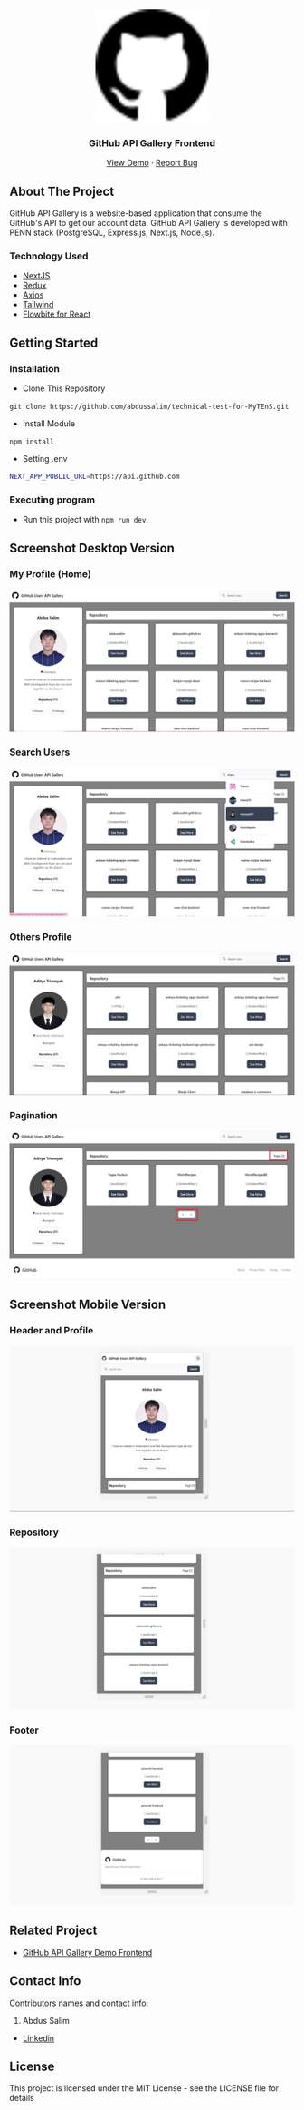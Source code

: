 <div align="center">
  <img src="./readme/Logo.svg" width="200px" height="200px" />
</div>
<h3 align="center">GitHub API Gallery Frontend</h3>
<p align="center">
  <a href="https://technical-test-for-my-tens.vercel.app/">View Demo</a>
  ·
  <a href="https://github.com/abdussalim/technical-test-for-MyTEnS/issues">Report Bug</a>
</p>

<!-- ABOUT THE PROJECT -->

## About The Project

GitHub API Gallery is a website-based application that consume the GitHub's API to get our account data. GitHub API Gallery is developed with PENN stack (PostgreSQL, Express.js, Next.js, Node.js).

### Technology Used

- [NextJS](https://nextjs.org/)
- [Redux](https://redux.js.org/)
- [Axios](https://github.com/axios/axios)
- [Tailwind](https://tailwindcss.com/)
- [Flowbite for React](https://flowbite-react.com/)

<!-- GETTING STARTED -->

## Getting Started

### Installation

- Clone This Repository

`git clone https://github.com/abdussalim/technical-test-for-MyTEnS.git`

- Install Module

`npm install`

- Setting .env

```bash
NEXT_APP_PUBLIC_URL=https://api.github.com
```

### Executing program

- Run this project with `npm run dev`.

<!-- SCREENSHOT -->

## Screenshot Desktop Version

### My Profile (Home)

<img src="./readme/github-api-gallery-1.jpg" />

### Search Users

<img src="./readme/github-api-gallery-2.jpg" />

### Others Profile

<img src="./readme/github-api-gallery-3.jpg" />

### Pagination

<img src="./readme/github-api-gallery-4.jpg" />

## Screenshot Mobile Version

### Header and Profile

<img src="./readme/github-api-gallery-mobile-version-1.jpg" />

### Repository

<img src="./readme/github-api-gallery-mobile-version-2.jpg" />

### Footer

<img src="./readme/github-api-gallery-mobile-version-3.jpg" />

<!-- RELATED PROJECT -->

## Related Project

- [GitHub API Gallery Demo Frontend](https://technical-test-for-my-tens.vercel.app/)

<!-- CONTACT INFO -->

## Contact Info

Contributors names and contact info:

1. Abdus Salim

- [Linkedin](https://www.linkedin.com/in/abdussalim/)

## License

This project is licensed under the MIT License - see the LICENSE file for details
